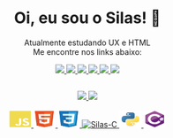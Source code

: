 
<div align="center">
  <h1>
    Oi, eu sou o Silas! 👋
  </h1>
    <p> 
      Atualmente estudando UX e HTML<br>
      Me encontre nos links abaixo:
    </p>
</div>
  
<div align="center">
  <a href=""><img height="30px" src="https://cdn.icon-icons.com/icons2/2397/PNG/512/microsoft_office_outlook_logo_icon_145721.png"> </a>
  <a href="https://www.linkedin.com/in/silaseduardo"><img height="30px" src="https://cdn.icon-icons.com/icons2/555/PNG/512/linkedin_icon-icons.com_53609.png"> </a>
  <a href="https://replit.com/@SilasEd"><img height="30px" src="https://storage.googleapis.com/replit/images/1639624946953_10f01364bd4141e691a099115f6fd88b.png"> </a>
  <a href="https://www.udemy.com/user/silas-eduardo-3/"><img height="30px" src="https://cdn.icon-icons.com/icons2/2699/PNG/512/udemy_logo_icon_168372.png"> </a>
  <a href="https://github.com/SilasEd"><img height="30px" src="https://cdn.icon-icons.com/icons2/3053/PNG/512/adobe_xd_macos_bigsur_icon_190424.png"> </a>
  <a href="https://open.spotify.com/user/37064nrjw8eyjv3tgspocaq72?si=51b3c26a996447e7"><img height="30px" src="https://cdn.icon-icons.com/icons2/2108/PNG/512/spotify_icon_130826.png"> </a>
</div>
  
  ##
<div align="center">
  <a href="https://github.com/SilasEd">
  <img height="150em" src="https://github-readme-stats.vercel.app/api?username=SilasEd&show_icons=true&theme=dark&include_all_commits=true&count_private=true"/>
  <img height="150em" src="https://github-readme-stats.vercel.app/api/top-langs/?username=SilasEd&layout=compact&langs_count=7&theme=dark"/>
</div>
  
<div style="display: inline_block" align="center"><br>
  <img alt="Silas-Js" height="30" width="40" src="https://raw.githubusercontent.com/devicons/devicon/master/icons/javascript/javascript-plain.svg">
  <!-- <img align="center" alt="Silas-Ts" height="30" width="40" src="https://raw.githubusercontent.com/devicons/devicon/master/icons/typescript/typescript-plain.svg">
  <img align="center" alt="Silas-React" height="30" width="40" src="https://raw.githubusercontent.com/devicons/devicon/master/icons/react/react-original.svg">-->
  <img alt="Silas-HTML" height="30" width="40" src="https://raw.githubusercontent.com/devicons/devicon/master/icons/html5/html5-original.svg">
  <img alt="Silas-CSS" height="30" width="40" src="https://raw.githubusercontent.com/devicons/devicon/master/icons/css3/css3-original.svg">
  <img alt="Silas-C" height="30" width="40" src="https://cdn.jsdelivr.net/gh/devicons/devicon/icons/c/c-original.svg">
  <img alt="Silas-Python" height="30" width="40" src="https://raw.githubusercontent.com/devicons/devicon/master/icons/python/python-original.svg">
  <img alt="Silas-SQL" height="30" width="40" src="https://raw.githubusercontent.com/devicons/devicon/master/icons/csharp/csharp-original.svg">
</div>

 ##
 
  
